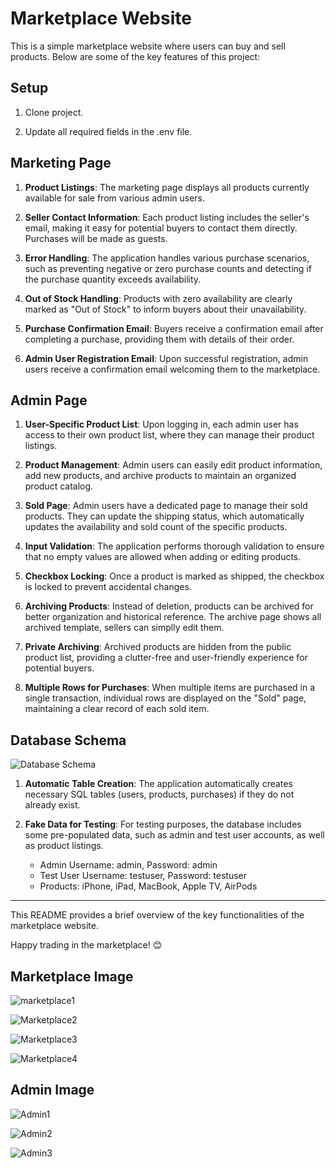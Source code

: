 # Marketplace Website

This is a simple marketplace website where users can buy and sell products. Below are some of the key features of this project:

## Setup

1. Clone project.

2. Update all required fields in the .env file.

## Marketing Page

1. **Product Listings**: The marketing page displays all products currently available for sale from various admin users.

2. **Seller Contact Information**: Each product listing includes the seller's email, making it easy for potential buyers to contact them directly. Purchases will be made as guests.

3. **Error Handling**: The application handles various purchase scenarios, such as preventing negative or zero purchase counts and detecting if the purchase quantity exceeds availability.

4. **Out of Stock Handling**: Products with zero availability are clearly marked as "Out of Stock" to inform buyers about their unavailability.

5. **Purchase Confirmation Email**: Buyers receive a confirmation email after completing a purchase, providing them with details of their order.
    
6. **Admin User Registration Email**: Upon successful registration, admin users receive a confirmation email welcoming them to the marketplace.
    
## Admin Page

1. **User-Specific Product List**: Upon logging in, each admin user has access to their own product list, where they can manage their product listings.

2. **Product Management**: Admin users can easily edit product information, add new products, and archive products to maintain an organized product catalog.

3. **Sold Page**: Admin users have a dedicated page to manage their sold products. They can update the shipping status, which automatically updates the availability and sold count of the specific products.

4. **Input Validation**: The application performs thorough validation to ensure that no empty values are allowed when adding or editing products.

5. **Checkbox Locking**: Once a product is marked as shipped, the checkbox is locked to prevent accidental changes.

6. **Archiving Products**: Instead of deletion, products can be archived for better organization and historical reference. The archive page shows all archived template, sellers can simplly edit them.


7. **Private Archiving**: Archived products are hidden from the public product list, providing a clutter-free and user-friendly experience for potential buyers.

8. **Multiple Rows for Purchases**: When multiple items are purchased in a single transaction, individual rows are displayed on the "Sold" page, maintaining a clear record of each sold item.



## Database Schema

![Database Schema](https://drive.google.com/file/d/1k6Ck5Lm6OiELjyU245184QfQR-awwaW5/view?usp=drive_link)

1. **Automatic Table Creation**: The application automatically creates necessary SQL tables (users, products, purchases) if they do not already exist.

2. **Fake Data for Testing**: For testing purposes, the database includes some pre-populated data, such as admin and test user accounts, as well as product listings.

   - Admin Username: admin, Password: admin
   - Test User Username: testuser, Password: testuser
   - Products: iPhone, iPad, MacBook, Apple TV, AirPods

---

This README provides a brief overview of the key functionalities of the marketplace website. 

Happy trading in the marketplace! 😊

## Marketplace Image
![marketplace1](https://drive.google.com/file/d/16EHJI7ietZYV4P5w44O6vWt2RyeuNlUb/view?usp=drive_link)

![Marketplace2](https://drive.google.com/file/d/1qGHxo9XkenXrIhSQitNAEb_WUbGHqlRF/view?usp=drive_link)

![Marketplace3](https://drive.google.com/file/d/16ooXzhHZ-PQXACYSjA_uKob2k7SoQ9WW/view?usp=drive_link)

![Marketplace4](https://drive.google.com/file/d/1_1Cwlm56TybJTBmoDU_xmaw1LaS1Tspl/view?usp=drive_link)

## Admin Image
![Admin1](https://drive.google.com/file/d/18j5EpnzcYFlsZZgd5L5SZpCVtIp8dXAA/view?usp=sharing)

![Admin2](https://drive.google.com/file/d/1bkf4ZGqb9EJYuyUZZuXZ9vX02p_NLtq6/view?usp=sharing)

![Admin3](https://drive.google.com/file/d/15YAhyiQgAiNaxz6mP3aTBOYdrEoYyQnu/view?usp=sharing)


